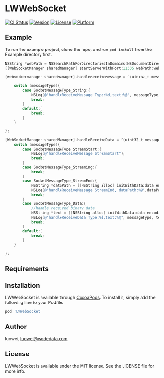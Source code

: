 # LWWebSocket

[![CI Status](https://img.shields.io/travis/luowei/LWWebSocket.svg?style=flat)](https://travis-ci.org/luowei/LWWebSocket)
[![Version](https://img.shields.io/cocoapods/v/LWWebSocket.svg?style=flat)](https://cocoapods.org/pods/LWWebSocket)
[![License](https://img.shields.io/cocoapods/l/LWWebSocket.svg?style=flat)](https://cocoapods.org/pods/LWWebSocket)
[![Platform](https://img.shields.io/cocoapods/p/LWWebSocket.svg?style=flat)](https://cocoapods.org/pods/LWWebSocket)

## Example

To run the example project, clone the repo, and run `pod install` from the Example directory first.

```Objective-C
NSString *webPath = NSSearchPathForDirectoriesInDomains(NSDocumentDirectory, NSUserDomainMask, YES).firstObject;
[[WebSocketManager sharedManager] startServerWithPort:11335 webPath:webPath];

[WebSocketManager sharedManager].handleReceiveMessage = ^(uint32_t messageType,NSString *message){

    switch (messageType){
        case SocketMessageType_String:{
            NSLog(@"handleReceiveMessage Type:%d,text:%@", messageType, message);
            break;
        }
        default:{
            break;
        }
    }

};

[WebSocketManager sharedManager].handleReceiveData = ^(uint32_t messageType,NSData *data){
    switch (messageType){
        case SocketMessageType_StreamStart:{
            NSLog(@"handleReceiveMessage StreamStart");
            break;
        }
        case SocketMessageType_Streaming:{
            break;
        }
        case SocketMessageType_StreamEnd:{
            NSString *dataPath = [[NSString alloc] initWithData:data encoding:NSUTF8StringEncoding];
            NSLog(@"handleReceiveMessage StreamEnd, dataPath:%@",dataPath);
            break;
        }
        case SocketMessageType_Data:{
            //handle received binary data
            NSString *text = [[NSString alloc] initWithData:data encoding:NSUTF8StringEncoding];
            NSLog(@"handleReceiveData Type:%d,text:%@", messageType, text);
            break;
        }
        default:{
            break;
        }
    }

};

```


## Requirements

## Installation

LWWebSocket is available through [CocoaPods](https://cocoapods.org). To install
it, simply add the following line to your Podfile:

```ruby
pod 'LWWebSocket'
```

## Author

luowei, luowei@wodedata.com

## License

LWWebSocket is available under the MIT license. See the LICENSE file for more info.
